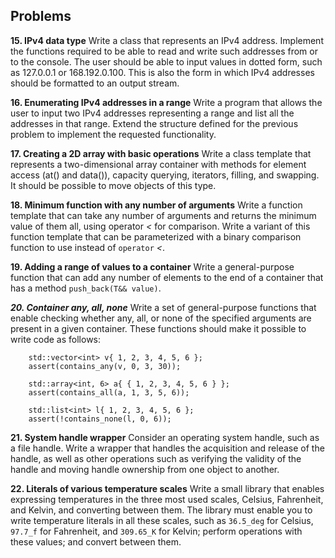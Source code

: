 ## Problems

**15. IPv4 data type**
Write a class that represents an IPv4 address. Implement the functions required to be able to read and write such addresses from or to the console. The user should be able to input values in dotted form, such as 127.0.0.1 or 168.192.0.100. This is also the form in which IPv4 addresses should be formatted to an output stream.

**16. Enumerating IPv4 addresses in a range**
Write a program that allows the user to input two IPv4 addresses representing a range and list all the addresses in that range. Extend the structure defined for the previous problem to implement the requested functionality.

**17. Creating a 2D array with basic operations**
Write a class template that represents a two-dimensional array container with methods for element access (at() and data()), capacity querying, iterators, filling, and swapping. It should be possible to move objects of this type.

**18. Minimum function with any number of arguments**
Write a function template that can take any number of arguments and returns the
minimum value of them all, using operator *<* for comparison. Write a variant of this
function template that can be parameterized with a binary comparison function to use
instead of ```operator``` *<*.

**19. Adding a range of values to a container**
Write a general-purpose function that can add any number of elements to the end of a
container that has a method ```push_back(T&& value)```.

***20. Container any, all, none***
Write a set of general-purpose functions that enable checking whether any, all, or none of the specified arguments are present in a given container. These functions should make it possible to write code as follows:

```
	std::vector<int> v{ 1, 2, 3, 4, 5, 6 };
	assert(contains_any(v, 0, 3, 30));

	std::array<int, 6> a{ { 1, 2, 3, 4, 5, 6 } };
	assert(contains_all(a, 1, 3, 5, 6));

	std::list<int> l{ 1, 2, 3, 4, 5, 6 };
	assert(!contains_none(l, 0, 6));

```

**21. System handle wrapper**
Consider an operating system handle, such as a file handle. Write a wrapper that handles the acquisition and release of the handle, as well as other operations such as verifying the validity of the handle and moving handle ownership from one object to another.

**22. Literals of various temperature scales**
Write a small library that enables expressing temperatures in the three most used scales, Celsius, Fahrenheit, and Kelvin, and converting between them. The library must enable you to write temperature literals in all these scales, such as ```36.5_deg``` for Celsius, ```97.7_f``` for Fahrenheit, and ```309.65_K``` for Kelvin; perform operations with these values; and convert between them.



